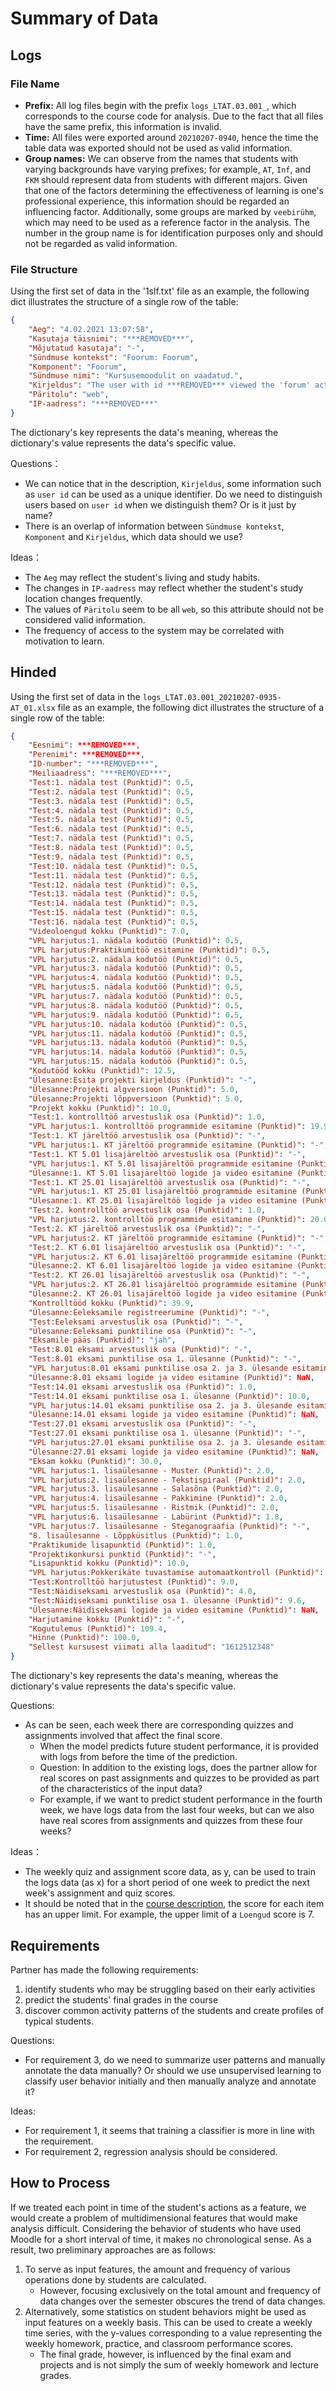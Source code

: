 # Summary of Data

## Logs

### File Name

- **Prefix:** All log files begin with the prefix `logs_LTAT.03.001_`, which corresponds to the course code for analysis. Due to the fact that all files have the same prefix, this information is invalid.
- **Time:** All files were exported around `20210207-0940`, hence the time the table data was exported should not be used as valid information.
- **Group names:** We can observe from the names that students with varying backgrounds have varying prefixes; for example, `AT`, `Inf`, and `FKM` should represent data from students with different majors. Given that one of the factors determining the effectiveness of learning is one's professional experience, this information should be regarded an influencing factor. Additionally, some groups are marked by `veebirühm`, which may need to be used as a reference factor in the analysis. The number in the group name is for identification purposes only and should not be regarded as valid information.

### File Structure

Using the first set of data in the '1slf.txt' file as an example, the following dict illustrates the structure of a single row of the table: 

```json
{
    "Aeg": "4.02.2021 13:07:58",
    "Kasutaja täisnimi": "***REMOVED***",
    "Mõjutatud kasutaja": "-",
    "Sündmuse kontekst": "Foorum: Foorum",
    "Komponent": "Foorum",
    "Sündmuse nimi": "Kursusemoodulit on vaadatud.",
    "Kirjeldus": "The user with id ***REMOVED*** viewed the 'forum' activity with course module id '83875'.",
    "Päritolu": "web",
    "IP-aadress": "***REMOVED***"
}
```

The dictionary's key represents the data's meaning, whereas the dictionary's value represents the data's specific value. 

Questions：

- We can notice that in the description, `Kirjeldus`, some information such as `user id` can be used as a unique identifier. Do we need to distinguish users based on `user id` when we distinguish them? Or is it just by name?
- There is an overlap of information between `Sündmuse kontekst`, `Komponent` and `Kirjeldus`, which data should we use?

Ideas：

- The `Aeg` may reflect the student's living and study habits.
- The changes in `IP-aadress` may reflect whether the student's study location changes frequently.
- The values of `Päritolu` seem to be all `web`, so this attribute should not be considered valid information.
- The frequency of access to the system may be correlated with motivation to learn.

## Hinded

Using the first set of data in the `logs_LTAT.03.001_20210207-0935-AT_01.xlsx` file as an example, the following dict illustrates the structure of a single row of the table: 

```json
{
    "Eesnimi": ***REMOVED***,
    "Perenimi": ***REMOVED***,
    "ID-number": "***REMOVED***",
    "Meiliaadress": "***REMOVED***",
    "Test:1. nädala test (Punktid)": 0.5,
    "Test:2. nädala test (Punktid)": 0.5,
    "Test:3. nädala test (Punktid)": 0.5,
    "Test:4. nädala test (Punktid)": 0.5,
    "Test:5. nädala test (Punktid)": 0.5,
    "Test:6. nädala test (Punktid)": 0.5,
    "Test:7. nädala test (Punktid)": 0.5,
    "Test:8. nädala test (Punktid)": 0.5,
    "Test:9. nädala test (Punktid)": 0.5,
    "Test:10. nädala test (Punktid)": 0.5,
    "Test:11. nädala test (Punktid)": 0.5,
    "Test:12. nädala test (Punktid)": 0.5,
    "Test:13. nädala test (Punktid)": 0.5,
    "Test:14. nädala test (Punktid)": 0.5,
    "Test:15. nädala test (Punktid)": 0.5,
    "Test:16. nädala test (Punktid)": 0.5,
    "Videoloengud kokku (Punktid)": 7.0,
    "VPL harjutus:1. nädala kodutöö (Punktid)": 0.5,
    "VPL harjutus:Praktikumitöö esitamine (Punktid)": 0.5,
    "VPL harjutus:2. nädala kodutöö (Punktid)": 0.5,
    "VPL harjutus:3. nädala kodutöö (Punktid)": 0.5,
    "VPL harjutus:4. nädala kodutöö (Punktid)": 0.5,
    "VPL harjutus:5. nädala kodutöö (Punktid)": 0.5,
    "VPL harjutus:7. nädala kodutöö (Punktid)": 0.5,
    "VPL harjutus:8. nädala kodutöö (Punktid)": 0.5,
    "VPL harjutus:9. nädala kodutöö (Punktid)": 0.5,
    "VPL harjutus:10. nädala kodutöö (Punktid)": 0.5,
    "VPL harjutus:11. nädala kodutöö (Punktid)": 0.5,
    "VPL harjutus:13. nädala kodutöö (Punktid)": 0.5,
    "VPL harjutus:14. nädala kodutöö (Punktid)": 0.5,
    "VPL harjutus:15. nädala kodutöö (Punktid)": 0.5,
    "Kodutööd kokku (Punktid)": 12.5,
    "Ülesanne:Esita projekti kirjeldus (Punktid)": "-",
    "Ülesanne:Projekti algversioon (Punktid)": 5.0,
    "Ülesanne:Projekti lõppversioon (Punktid)": 5.0,
    "Projekt kokku (Punktid)": 10.0,
    "Test:1. kontrolltöö arvestuslik osa (Punktid)": 1.0,
    "VPL harjutus:1. kontrolltöö programmide esitamine (Punktid)": 19.9,
    "Test:1. KT järeltöö arvestuslik osa (Punktid)": "-",
    "VPL harjutus:1. KT järeltöö programmide esitamine (Punktid)": "-",
    "Test:1. KT 5.01 lisajäreltöö arvestuslik osa (Punktid)": "-",
    "VPL harjutus:1. KT 5.01 lisajäreltöö programmide esitamine (Punktid)": "-",
    "Ülesanne:1. KT 5.01 lisajäreltöö logide ja video esitamine (Punktid)": NaN,
    "Test:1. KT 25.01 lisajäreltöö arvestuslik osa (Punktid)": "-",
    "VPL harjutus:1. KT 25.01 lisajäreltöö programmide esitamine (Punktid)": "-",
    "Ülesanne:1. KT 25.01 lisajäreltöö logide ja video esitamine (Punktid)": NaN,
    "Test:2. kontrolltöö arvestuslik osa (Punktid)": 1.0,
    "VPL harjutus:2. kontrolltöö programmide esitamine (Punktid)": 20.0,
    "Test:2. KT järeltöö arvestuslik osa (Punktid)": "-",
    "VPL harjutus:2. KT järeltöö programmide esitamine (Punktid)": "-",
    "Test:2. KT 6.01 lisajäreltöö arvestuslik osa (Punktid)": "-",
    "VPL harjutus:2. KT 6.01 lisajäreltöö programmide esitamine (Punktid)": "-",
    "Ülesanne:2. KT 6.01 lisajäreltöö logide ja video esitamine (Punktid)": NaN,
    "Test:2. KT 26.01 lisajäreltöö arvestuslik osa (Punktid)": "-",
    "VPL harjutus:2. KT 26.01 lisajäreltöö programmide esitamine (Punktid)": "-",
    "Ülesanne:2. KT 26.01 lisajäreltöö logide ja video esitamine (Punktid)": NaN,
    "Kontrolltööd kokku (Punktid)": 39.9,
    "Ülesanne:Eeleksamile registreerumine (Punktid)": "-",
    "Test:Eeleksami arvestuslik osa (Punktid)": "-",
    "Ülesanne:Eeleksami punktiline osa (Punktid)": "-",
    "Eksamile pääs (Punktid)": "jah",
    "Test:8.01 eksami arvestuslik osa (Punktid)": "-",
    "Test:8.01 eksami punktilise osa 1. ülesanne (Punktid)": "-",
    "VPL harjutus:8.01 eksami punktilise osa 2. ja 3. ülesande esitamine (Punktid)": "-",
    "Ülesanne:8.01 eksami logide ja video esitamine (Punktid)": NaN,
    "Test:14.01 eksami arvestuslik osa (Punktid)": 1.0,
    "Test:14.01 eksami punktilise osa 1. ülesanne (Punktid)": 10.0,
    "VPL harjutus:14.01 eksami punktilise osa 2. ja 3. ülesande esitamine (Punktid)": 20.0,
    "Ülesanne:14.01 eksami logide ja video esitamine (Punktid)": NaN,
    "Test:27.01 eksami arvestuslik osa (Punktid)": "-",
    "Test:27.01 eksami punktilise osa 1. ülesanne (Punktid)": "-",
    "VPL harjutus:27.01 eksami punktilise osa 2. ja 3. ülesande esitamine (Punktid)": "-",
    "Ülesanne:27.01 eksami logide ja video esitamine (Punktid)": NaN,
    "Eksam kokku (Punktid)": 30.0,
    "VPL harjutus:1. lisaülesanne - Muster (Punktid)": 2.0,
    "VPL harjutus:2. lisaülesanne - Tekstispiraal (Punktid)": 2.0,
    "VPL harjutus:3. lisaülesanne - Salasõna (Punktid)": 2.0,
    "VPL harjutus:4. lisaülesanne - Pakkimine (Punktid)": 2.0,
    "VPL harjutus:5. lisaülesanne - Ristmik (Punktid)": 2.0,
    "VPL harjutus:6. lisaülesanne - Labürint (Punktid)": 1.8,
    "VPL harjutus:7. lisaülesanne - Steganograafia (Punktid)": "-",
    "8. lisaülesanne - Lõppküsitlus (Punktid)": 1.0,
    "Praktikumide lisapunktid (Punktid)": 1.0,
    "Projektikonkursi punktid (Punktid)": "-",
    "Lisapunktid kokku (Punktid)": 10.0,
    "VPL harjutus:Pokkerikäte tuvastamise automaatkontroll (Punktid)": "-",
    "Test:Kontrolltöö harjutustest (Punktid)": 9.0,
    "Test:Näidiseksami arvestuslik osa (Punktid)": 4.0,
    "Test:Näidiseksami punktilise osa 1. ülesanne (Punktid)": 9.6,
    "Ülesanne:Näidiseksami logide ja video esitamine (Punktid)": NaN,
    "Harjutamine kokku (Punktid)": "-",
    "Kogutulemus (Punktid)": 109.4,
    "Hinne (Punktid)": 100.0,
    "Sellest kursusest viimati alla laaditud": "1612512348"
}
```

The dictionary's key represents the data's meaning, whereas the dictionary's value represents the data's specific value. 

Questions:

- As can be seen, each week there are corresponding quizzes and assignments involved that affect the final score. 
    - When the model predicts future student performance, it is provided with logs from before the time of the prediction.
    - Question: In addition to the existing logs, does the partner allow for real scores on past assignments and quizzes to be provided as part of the characteristics of the input data?
	- For example, if we want to predict student performance in the fourth week, we have logs data from the last four weeks, but can we also have real scores from assignments and quizzes from these four weeks?

Ideas：

- The weekly quiz and assignment score data, as y, can be used to train the logs data (as x) for a short period of one week to predict the next week's assignment and quiz scores.
- It should be noted that in the [course description](https://courses.cs.ut.ee/2020/programmeerimine/fall), the score for each item has an upper limit. For example, the upper limit of a `Loengud` score is 7.

## Requirements

Partner has made the following requirements:

1. identify students who may be struggling based on their early activities
2. predict the students' final grades in the course
3. discover common activity patterns of the students and create profiles of typical students.

Questions:

- For requirement 3, do we need to summarize user patterns and manually annotate the data manually? Or should we use unsupervised learning to classify user behavior initially and then manually analyze and annotate it?

Ideas:

- For requirement 1, it seems that training a classifier is more in line with the requirement.
- For requirement 2, regression analysis should be considered.

## How to Process

If we treated each point in time of the student's actions as a feature, we would create a problem of multidimensional features that would make analysis difficult. Considering the behavior of students who have used Moodle for a short interval of time, it makes no chronological sense. As a result, two preliminary approaches are as follows:

1. To serve as input features, the amount and frequency of various operations done by students are calculated. 
    - However, focusing exclusively on the total amount and frequency of data changes over the semester obscures the trend of data changes.
2. Alternatively, some statistics on student behaviors might be used as input features on a weekly basis.
This can be used to create a weekly time series, with the y-values corresponding to a value representing the weekly homework, practice, and classroom performance scores. 
    - The final grade, however, is influenced by the final exam and projects and is not simply the sum of weekly homework and lecture grades.
